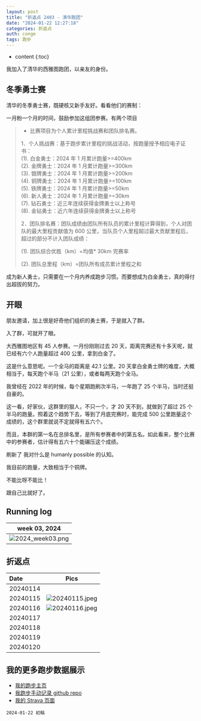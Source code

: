 ```yaml
---
layout: post
title: "折返点 2403 - 清华跑团"
date: "2024-01-22 12:27:18"
categories: 折返点
auth: conge
tags: 跑步 
---
```

* content
{:toc}

我加入了清华的西雅图跑团，以亲友的身份。




## 冬季勇士赛

清华的冬季勇士赛，既硬核又新手友好。看看他们的赛制：

一月粉一个月的时间，鼓励参加这组团参赛。有两个项目

> * 比赛项目为个人累计里程挑战赛和团队排名赛。
> 
> 1．个人挑战赛：基于跑步累计里程的挑战活动，按跑量授予相应电子证书：  
> (1). 白金勇士：2024 年 1 月累计跑量>=400km  
> (2). 金牌勇士：2024 年 1 月累计跑量>=300km  
> (3). 银牌勇士：2024 年 1 月累计跑量>=200km  
> (4). 铜牌勇士：2024 年 1 月累计跑量>=100km  
> (5). 铁牌勇士：2024 年 1 月累计跑量>=50km  
> (6). 新人勇士：2024 年 1 月累计跑量>=30km  
> (7). 钻石勇士：近三年连续获得金牌勇士以上称号  
> (8). 金钻勇士：近六年连续获得金牌勇士以上称号  
> 
> 2．团队排名赛：团队成绩由团队所有队员的累计里程计算得到，个人对团队的最大里程贡献值为 600 公里，当队员个人里程超过最大贡献里程后，超过的部分不计入团队成绩：  
> 
> (1). 团队综合优胜（km）=均值* 30km 完赛率
> 
> (2). 团队总里程（km）=团队所有成员累计里程之和

成为新人勇士，只需要在一个月内养成跑步习惯。而要想成为白金勇士，真的得付出超拔的努力。

## 开眼

朋友邀请，加上很是好奇他们组织的勇士赛，于是就入了群。

入了群，可就开了眼。

大西雅图地区有 45 人参赛。一月份刚刚过去 20 天，距离完赛还有十多天呢，就已经有六个人跑量超过 400 公里，拿到白金了。

这是什么意思呢。一个全马的距离是 42.1 公里。20 天拿白金勇士牌的难度，大概相当于，每天跑个半马（21 公里），或者每两天跑个全马。

我曾经在 2022 年的时候，每个星期跑刷次半马，一年跑了 25 个半马，当时还挺自豪的。

这一看，好家伙，这群里的狠人，不只一个，才 20 天不到，就做到了超过 25 个半马的跑量。照着这个趋势下去，等到了月底完赛时，能完成 500 公里跑量这个成绩的，这个群里就说不定就得有五六个。

而且，本群的第一名在总排名里，是所有参赛者中的第五名。如此看来，整个比赛中的参赛者，估计得有五六十个能碾压这个成绩。

刷新了 我对什么是 humanly possible 的认知。

我目前的跑量，大致相当于个铜牌。

不能比呀不能比！

跟自己比就好了。

## Running log

| week 03, 2024 |
| :-----------: |
| ![2024_week03.png](https://s2.loli.net/2024/01/23/2CW5kXJA3qjSwZc.png) |

## 折返点

| Date     | Pics  |
| :------- | :------------------------------------------------------------------: |
| 20240114 |  |
| 20240115 | ![20240115.jpeg](https://s2.loli.net/2024/01/23/Ihv5fYdDbpcjkNJ.jpg) |
| 20240116 | ![20240116.jpeg](https://s2.loli.net/2024/01/23/Zhtcy1ImSBOnCzL.jpg) |
| 20240117 |  |
| 20240118 |  |
| 20240119 |  |
| 20240120 |  |

## 我的更多跑步数据展示

* [我的跑步主页](https://conge.livingwithfcs.org/running_page/)
* [我跑步手动记录 github repo](https://github.com/conge/RunningStreak)
* [我的 Strava 页面](https://www.strava.com/athletes/57680242)

```
2024-01-22 初稿
```
